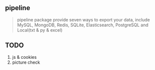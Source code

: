 ## pipeline
> pipeline package provide seven ways to export your data,
include MySQL, MongoDB, Redis, SQLite, Elasticsearch, PostgreSQL and Local(txt & py & excel)


## TODO
1. js & cookies
2. picture check